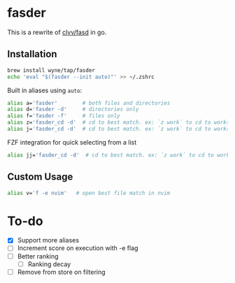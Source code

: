 # fasder

This is a rewrite of [clvv/fasd](http://github.com/clvv/fasd) in go.

## Installation

```bash
brew install wyne/tap/fasder
echo 'eval "$(fasder --init auto)"' >> ~/.zshrc
```

Built in aliases using `auto`:

```bash
alias a='fasder'        # both files and directories
alias d='fasder -d'     # directories only
alias f='fasder -f'     # files only
alias z='fasder_cd -d'  # cd to best match. ex: `z work` to cd to workspace
alias j='fasder_cd -d'  # cd to best match. ex: `z work` to cd to workspace
```

FZF integration for quick selecting from a list

```bash
alias jj='fasder_cd -d'  # cd to best match. ex: `z work` to cd to workspace
```

## Custom Usage

```bash
alias v='f -e nvim'   # open best file match in nvim
```

# To-do

- [x] Support more aliases
- [ ] Increment score on execution with -e flag
- [ ] Better ranking
  - [ ] Ranking decay
- [ ] Remove from store on filtering
